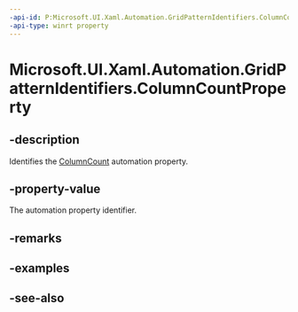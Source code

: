 ```yaml
---
-api-id: P:Microsoft.UI.Xaml.Automation.GridPatternIdentifiers.ColumnCountProperty
-api-type: winrt property
---
```


<!-- Property syntax
public Windows.UI.Xaml.Automation.AutomationProperty ColumnCountProperty { get; }
-->

# Microsoft.UI.Xaml.Automation.GridPatternIdentifiers.ColumnCountProperty

## -description
Identifies the [ColumnCount](../microsoft.ui.xaml.automation.provider/igridprovider_columncount.md) automation property.

## -property-value
The automation property identifier.

## -remarks

## -examples

## -see-also
